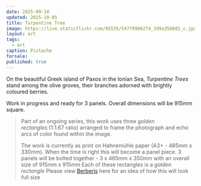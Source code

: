 ```yaml
---
date: 2025-09-10
updated: 2025-10-05
title: Turpentine Tree
image: https://live.staticflickr.com/65535/54778906274_3d9a35b0d1_c.jpg
layout: art
tags:
  - art
caption: Pistache
forsale:
published: true
---
```

On the beautiful Greek island of Paxos in the Ionian Sea, *Turpentine Trees* stand among the olive groves, their branches adorned with brightly coloured berries. 

Work in progress and ready for 3 panels. Overall dimensions will be 915mm square.

>  Part of an ongoing series, this work uses three _golden rectangles_ (1:1.67 ratio) arranged to frame the photograph and echo arcs of color found within the image.
> 
> The work is currently as print on Hahnemühle paper (A3+ - 485mm x 330mm). When the time is right this will become a panel piece.
> 3 panels will be bolted together - 3 x 465mm x 350mm with an overall size of 915mm x 915mm
> Each of these rectangles is a _golden rectangle_ 
> Please view [Berberis](https://www.chrisjennings.net/portfolio/berberis/) here for an idea of how this will look full size